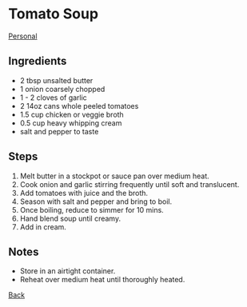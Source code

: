 # Tomato Soup
[Personal](../../readme.md)

## Ingredients

- 2 tbsp unsalted butter
- 1 onion coarsely chopped
- 1 - 2 cloves of garlic
- 2 14oz cans whole peeled tomatoes
- 1.5 cup chicken or veggie broth
- 0.5 cup heavy whipping cream
- salt and pepper to taste

## Steps

1. Melt butter in a stockpot or sauce pan over medium heat.
2. Cook onion and garlic stirring frequently until soft and translucent.
3. Add tomatoes with juice and the broth.
4. Season with salt and pepper and bring to boil.
5. Once boiling, reduce to simmer for 10 mins.
6. Hand blend soup until creamy.
7. Add in cream.

## Notes

- Store in an airtight container.
- Reheat over medium heat until thoroughly heated.

[Back](../readme.md)